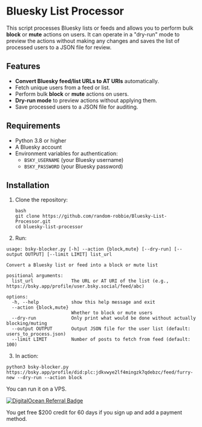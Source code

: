 # Bluesky List Processor

This script processes Bluesky lists or feeds and allows you to perform bulk **block** or **mute** actions on users. It can operate in a "dry-run" mode to preview the actions without making any changes and saves the list of processed users to a JSON file for review.

## Features

- **Convert Bluesky feed/list URLs to AT URIs** automatically.
- Fetch unique users from a feed or list.
- Perform bulk **block** or **mute** actions on users.
- **Dry-run mode** to preview actions without applying them.
- Save processed users to a JSON file for auditing.

## Requirements

- Python 3.8 or higher
- A Bluesky account
- Environment variables for authentication:
  - `BSKY_USERNAME` (your Bluesky username)
  - `BSKY_PASSWORD` (your Bluesky password)

## Installation

1. Clone the repository:

   ```
   bash
   git clone https://github.com/random-robbie/Bluesky-List-Processor.git
   cd bluesky-list-processor
   ```

2. Run:

```
usage: bsky-blocker.py [-h] --action {block,mute} [--dry-run] [--output OUTPUT] [--limit LIMIT] list_url

Convert a Bluesky list or feed into a block or mute list

positional arguments:
  list_url              The URL or AT URI of the list (e.g., https://bsky.app/profile/user.bsky.social/feed/abc)

options:
  -h, --help            show this help message and exit
  --action {block,mute}
                        Whether to block or mute users
  --dry-run             Only print what would be done without actually blocking/muting
  --output OUTPUT       Output JSON file for the user list (default: users_to_process.json)
  --limit LIMIT         Number of posts to fetch from feed (default: 100)
```

3. In action:

```
python3 bsky-blocker.py https://bsky.app/profile/did:plc:jdkvwye2lf4mingzk7qdebzc/feed/furry-new --dry-run --action block
```


You can run it on a VPS.

[![DigitalOcean Referral Badge](https://web-platforms.sfo2.cdn.digitaloceanspaces.com/WWW/Badge%203.svg)](https://www.digitalocean.com/?refcode=e22bbff5f6f1&utm_campaign=Referral_Invite&utm_medium=Referral_Program&utm_source=badge)

You get free $200 credit for 60 days if you sign up and add a payment method.
